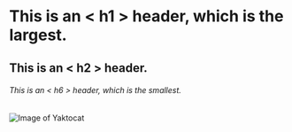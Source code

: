 # This is an < h1 > header, which is the largest.
## This is an < h2 > header.
###### This is an < h6 > header, which is the smallest.

![Image of Yaktocat](https://octodex.github.com/images/yaktocat.png)
